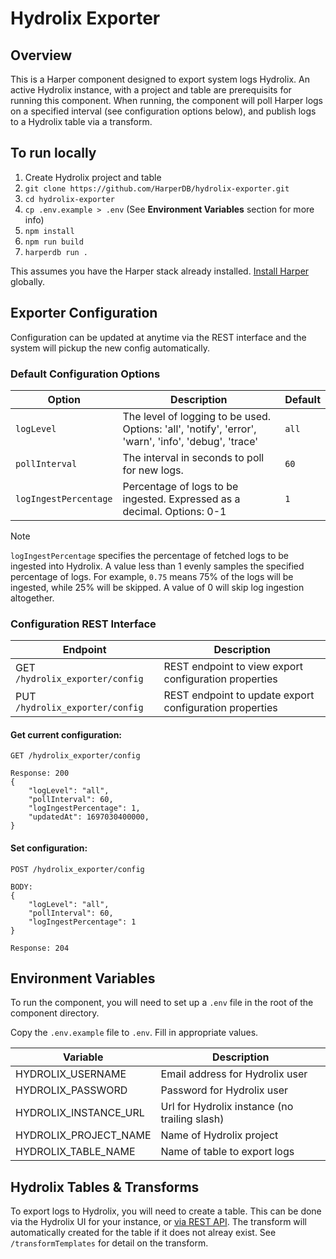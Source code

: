 # Hydrolix Exporter

## Overview

This is a Harper component designed to export system logs Hydrolix. An active Hydrolix instance, with a project and table are prerequisits for running this component. When running, the component will poll Harper logs on a specified interval (see configuration options below), and publish logs to a Hydrolix table via a transform.

## To run locally

1. Create Hydrolix project and table
1. `git clone https://github.com/HarperDB/hydrolix-exporter.git`
1. `cd hydrolix-exporter`
1. `cp .env.example > .env` (See **Environment Variables** section for more info)
1. `npm install`
1. `npm run build`
1. `harperdb run .`

This assumes you have the Harper stack already installed. [Install Harper](https://docs.harperdb.io/docs/deployments/install-harperdb) globally.

## Exporter Configuration

Configuration can be updated at anytime via the REST interface and the system will pickup the new config automatically.

### Default Configuration Options

| Option                | Description                                                                                          | Default |
| --------------------- | ---------------------------------------------------------------------------------------------------- | ------- |
| `logLevel`            | The level of logging to be used. Options: 'all', 'notify', 'error', 'warn', 'info', 'debug', 'trace' | `all`   |
| `pollInterval`        | The interval in seconds to poll for new logs.                                                        | `60`    |
| `logIngestPercentage` | Percentage of logs to be ingested. Expressed as a decimal. Options: 0-1                              | `1`     |

> [!NOTE]  
> `logIngestPercentage` specifies the percentage of fetched logs to be ingested into Hydrolix. A value less than 1 evenly samples the specified percentage of logs. For example, `0.75` means 75% of the logs will be ingested, while 25% will be skipped. A value of 0 will skip log ingestion altogether.

### Configuration REST Interface

| Endpoint                        | Description                                             |
| ------------------------------- | ------------------------------------------------------- |
| GET `/hydrolix_exporter/config` | REST endpoint to view export configuration properties   |
| PUT `/hydrolix_exporter/config` | REST endpoint to update export configuration properties |

#### Get current configuration:

```
GET /hydrolix_exporter/config

Response: 200
{
    "logLevel": "all",
    "pollInterval": 60,
    "logIngestPercentage": 1,
    "updatedAt": 1697030400000,
}
```

#### Set configuration:

```
POST /hydrolix_exporter/config

BODY:
{
    "logLevel": "all",
    "pollInterval": 60,
    "logIngestPercentage": 1
}

Response: 204
```

## Environment Variables

To run the component, you will need to set up a `.env` file in the root of the component directory.

Copy the `.env.example` file to `.env`. Fill in appropriate values.

| Variable              | Description                                   |
| --------------------- | --------------------------------------------- |
| HYDROLIX_USERNAME     | Email address for Hydrolix user               |
| HYDROLIX_PASSWORD     | Password for Hydrolix user                    |
| HYDROLIX_INSTANCE_URL | Url for Hydrolix instance (no trailing slash) |
| HYDROLIX_PROJECT_NAME | Name of Hydrolix project                      |
| HYDROLIX_TABLE_NAME   | Name of table to export logs                  |

## Hydrolix Tables & Transforms

To export logs to Hydrolix, you will need to create a table. This can be done via the Hydrolix UI for your instance, or [via REST API](https://docs.hydrolix.io/reference/config_v1_orgs_projects_tables_create).
The transform will automatically created for the table if it does not alreay exist. See `/transformTemplates` for detail on the transform.
